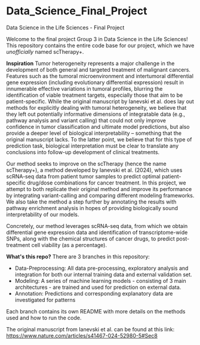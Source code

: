# Data_Science_Final_Project
Data Science in the Life Sciences - Final Project

Welcome to the final project Group 3 in Data Science in the Life Sciences! This repository contains the entire code base for our project, which we have _unofficially_ named scTherapy+. 

**Inspiration**
Tumor heterogeneity represents a major challenge in the development of both general and targeted treatment of malignant cancers. Features such as the tumoral microenvironment and intertumoral differential gene expression (including evolutionary differential expression) result in innumerable effective variations in tumoral profiles, blurring the identification of viable treatment targets, especially those that aim to be patient-specific. While the original manuscript by Ianevski et al. does lay out methods for explicitly dealing with tumoral heterogeneity, we believe that they left out potentially informative dimensions of integratable data (e.g., pathway analysis and variant calling) that could not only improve confidence in tumor classification and ultimate model predictions, but also provide a deeper level of biological interpretability – something that the original manuscript lacks. To the latter point, we believe that for this type of prediction task, biological interpretation must be clear to translate any conclusions into follow-up development of clinical treatments. 

Our method seeks to improve on the scTherapy (hence the name scTherapy+), a method developed by Ianevski et al. (2024), which uses scRNA-seq data from patient tumor samples to predict optimal patient-specific drug/dose combinations for cancer treatment. In this project, we attempt to both replicate their original method and improve its performance by integrating variant-calling and comparing different modeling frameworks. We also take the method a step further by annotating the results with pathway enrichment analysis in hopes of providing biologically sound interpretability of our models. 

Concretely, our method leverages scRNA-seq data, from which we obtain differential gene expression data and identification of transcriptome-wide SNPs, along with the chemical structures of cancer drugs, to predict post-treatment cell viability (as a percentage). 

**What's this repo?**
There are 3 branches in this repository:

- Data-Preprocessing: All data pre-processing, exploratory analysis and integration for both our internal training data and external validation set. 
- Modeling: A series of machine learning models - consisting of 3 main architectures - are trained and used for prediction on external data.
- Annotation: Predictions and corresponding explanatory data are investigated for patterns

Each branch contains its own README with more details on the methods used and how to run the code. 

The original manuscript from Ianevski et al. can be found at this link: https://www.nature.com/articles/s41467-024-52980-5#Sec8 
